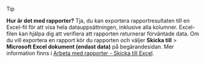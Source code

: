 > [!TIP]
> **Hur är det med rapporter?** Tja, du kan exportera rapportresultaten till en Excel-fil för att visa hela datauppsättningen, inklusive alla kolumner. Excel-filen kan hjälpa dig att verifiera att rapporten returnerar förväntade data. Om du vill exportera en rapport kör du rapporten och väljer **Skicka till** > **Microsoft Excel dokument (endast data)** på begärandesidan. Mer information finns i [Arbeta med rapporter - Skicka till Excel](../ui-work-report.md#send-to-excel).